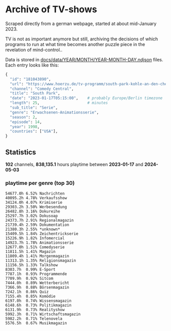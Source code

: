 # Archive of TV-shows

Scraped directly from a german webpage, started at about mid-January 2023.

TV is not as important anymore but still, archiving the decisions of which programs to run at what time
becomes another puzzle piece in the revelation of mind-control.. 

Data is stored in [docs/data/YEAR/MONTH/YEAR-MONTH-DAY.ndjson](docs/data/) files. 
Each entry looks like this:

```python
{
  "id": "181043890", 
  "url": "https://www.hoerzu.de/tv-programm/south-park-kohle-an-den-chefkoch/bid_181043890/", 
  "channel": "Comedy Central", 
  "title": "South Park", 
  "date": "2023-01-17T05:15:00",    # probably Europe/Berlin timezone 
  "length": 25,                     # minutes 
  "sub_title": "Serie", 
  "genre": "Erwachsenen-Animationsserie", 
  "season": 2, 
  "episode": 14, 
  "year": 1998, 
  "countries": ["USA"],
}
```

## Statistics

**102** channels, **838,135.1** hours playtime between **2023-01-17** and **2024-05-03**


### playtime per genre (top 30)

    54677.0h 6.52% Nachrichten
    40095.2h 4.78% Verkaufsshow
    34124.0h 4.07% Krimiserie
    29303.2h 3.50% Werbesendung
    26482.8h 3.16% Dokureihe
    25297.7h 3.02% Dokusoap
    24373.7h 2.91% Regionalmagazin
    21739.4h 2.59% Dokumentation
    21380.3h 2.55% *unknown*
    15409.5h 1.84% Zeichentrickserie
    15226.9h 1.82% Infomercial
    14923.7h 1.78% Animationsserie
    12677.0h 1.51% Comedyserie
    11811.5h 1.41% Magazin
    11809.4h 1.41% Morgenmagazin
    11313.1h 1.35% Religionsmagazin
    11156.5h 1.33% Talkshow
    8303.7h  0.99% E-Sport
    7787.1h  0.93% Programmende
    7709.9h  0.92% Sitcom
    7444.0h  0.89% Wetterbericht
    7366.9h  0.88% Börsenmagazin
    7242.1h  0.86% Quiz
    7155.4h  0.85% Komödie
    6197.0h  0.74% Wissensmagazin
    6148.6h  0.73% Politikmagazin
    6131.9h  0.73% Realityshow
    5992.3h  0.71% Wirtschaftsmagazin
    5982.2h  0.71% Telenovela
    5576.5h  0.67% Musikmagazin
